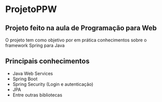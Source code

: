 # ProjetoPPW

## Projeto feito na aula de Programação para Web

O projeto tem como objetivo por em prática conhecimentos sobre o framework Spring para Java

## Principais conhecimentos

* Java Web Services
* Spring Boot
* Spring Security (Login e autenticação)
* JPA
* Entre outras bibliotecas
